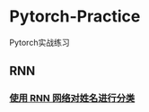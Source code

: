 # Pytorch-Practice
Pytorch实战练习

## RNN

### [使用 RNN 网络对姓名进行分类](RNN/char-rnn-classification/README.md)
